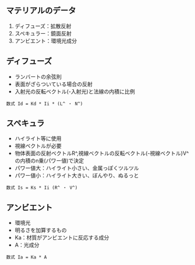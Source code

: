 ## マテリアルのデータ
1. ディフューズ：拡散反射
2. スペキュラー：鏡面反射
3. アンビエント：環境光成分

## ディフューズ
+ ランバートの余弦則
+ 表面がざらついている場合の反射
+ 入射光の反転ベクトル(-入射光)と法線の内積に比例
```
数式 Id = Kd * Ii * (L^ ・ N^)
```

## スペキュラ
+ ハイライト等に使用
+ 視線ベクトルが必要
+ 物体表面の反射ベクトルR^,視線ベクトルの反転ベクトル(-視線ベクトル)V^の内積のn乗(パワー値)で決定
+ パワー値大：ハイライト小さい、金属っぽくツルツル
+ パワー値小：ハイライト大きい、ぼんやり、ぬるっと
```
数式 Is = Ks * Ii (R^ ・ V^)
```

## アンビエント
+ 環境光
+ 明るさを加算するもの
+ Ka：材質がアンビエントに反応する成分
+ A：光成分
```
数式 Ia = Ka * A
```

